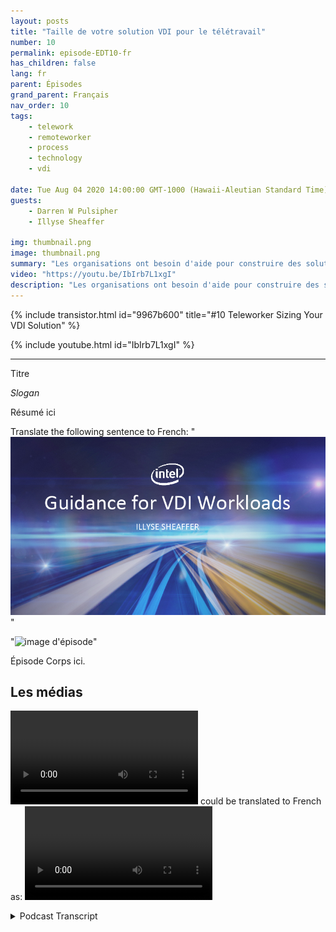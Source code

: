 ```yaml
---
layout: posts
title: "Taille de votre solution VDI pour le télétravail"
number: 10
permalink: episode-EDT10-fr
has_children: false
lang: fr
parent: Épisodes
grand_parent: Français
nav_order: 10
tags:
    - telework
    - remoteworker
    - process
    - technology
    - vdi

date: Tue Aug 04 2020 14:00:00 GMT-1000 (Hawaii-Aleutian Standard Time)
guests:
    - Darren W Pulsipher
    - Illyse Sheaffer

img: thumbnail.png
image: thumbnail.png
summary: "Les organisations ont besoin d'aide pour construire des solutions de VDI (Infrastructure de bureau virtuel) immédiatement. Comme les services informatiques ajoutent des licences VDI localement à leurs systèmes actuels, ils doivent être conscients que les licences seules ne résolvent pas tous leurs problèmes."
video: "https://youtu.be/IbIrb7L1xgI"
description: "Les organisations ont besoin d'aide pour construire des solutions de VDI (Infrastructure de bureau virtuel) immédiatement. Comme les services informatiques ajoutent des licences VDI localement à leurs systèmes actuels, ils doivent être conscients que les licences seules ne résolvent pas tous leurs problèmes."
---
```


<div>
{% include transistor.html id="9967b600" title="#10 Teleworker Sizing Your VDI Solution" %}

{% include youtube.html id="IbIrb7L1xgI" %}
</div>

---

Titre

*Slogan*

Résumé ici

Translate the following sentence to French: "![episode image](./thumbnail.png)"

"![image d'épisode](./miniature.png)"

Épisode Corps ici.

## Les médias

<video src='url'></video>  could be translated to French as:
<video src='url'></video>



<details>
<summary> Podcast Transcript </summary>

<p></p>

</details>

